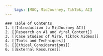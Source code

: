 ```yaml
---
    tags: [MOC, MidJourney, TikTok, AI]
---
```

    ### Table of Contents
    1. [[Introduction to MidJourney AI]]
    2. [[Research on AI and Viral Content]]
    3. [[Case Studies of Viral TikTok Videos]]
    4. [[Tools and Techniques]]
    5. [[Ethical Considerations]]
    6. [[External Resources]]